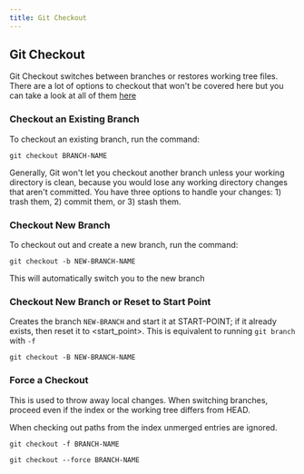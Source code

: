 ```yaml
---
title: Git Checkout
---
```

## Git Checkout

Git Checkout switches between branches or restores working tree files.  There are a lot of options to checkout that won't be covered here but you can take a look at all of them [here][checkout-options] 

### Checkout an Existing Branch
To checkout an existing branch, run the command:
```shell
git checkout BRANCH-NAME
```

Generally, Git won't let you checkout another branch unless your working directory is clean, because you would lose any working directory changes that aren't committed. You have three options to handle your changes: 1) trash them, 2) commit them, or 3) stash them.

### Checkout New Branch
To checkout out and create a new branch, run the command:
```shell
git checkout -b NEW-BRANCH-NAME
```
This will automatically switch you to the new branch

### Checkout New Branch or Reset to Start Point
Creates the branch ```NEW-BRANCH``` and start it at START-POINT; if it already exists, then reset it to <start_point>. This is equivalent to running ```git branch``` with ```-f```
```shell
git checkout -B NEW-BRANCH-NAME
```

### Force a Checkout 
This is used to throw away local changes.  When switching branches, proceed even if the index or the working tree differs from HEAD. 

When checking out paths from the index unmerged entries are ignored.

```shell
git checkout -f BRANCH-NAME

git checkout --force BRANCH-NAME
```

[checkout-options]: https://git-scm.com/docs/git-checkout
